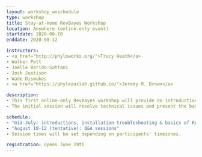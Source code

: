 ```yaml
---
layout: workshop_woschedule
type: workshop
title: Stay-at-Home RevBayes Workshop 
location: Anywhere (online-only event)
startdate: 2020-08-10
enddate: 2020-08-12

instructors: 
- <a href="http://phyloworks.org/">Tracy Heath</a>
- Walker Pett
- Joëlle Barido-Sottani
- Josh Justison
- Wade Dismukes
- <a href="https://phyleauxlab.github.io/">Jeremy M. Brown</a>

description: 
- This first online-only RevBayes workshop will provide an introduction to the theory and use of RevBayes, with a focus on 1) tree inference from molecular data and 2) combining fossil and extant data. Additional topics may be covered depending on participant interest.
- The initial session will resolve technical issues and present the basics of using RevBayes. Participants will then be expected to work through several tutorials on their own schedule, with the help of pre-recorded materials. A Slack forum will be open for questions and issues. The workshop will conclude with several online Q&A sessions with the instructors. 

schedule:
- "mid-July: introductions, installation troubleshooting & basics of RevBayes"
- "August 10-12 (tentative): Q&A sessions"
- Session times will be set depending on participants' timezones.

registration: opens June 19th
---
```

